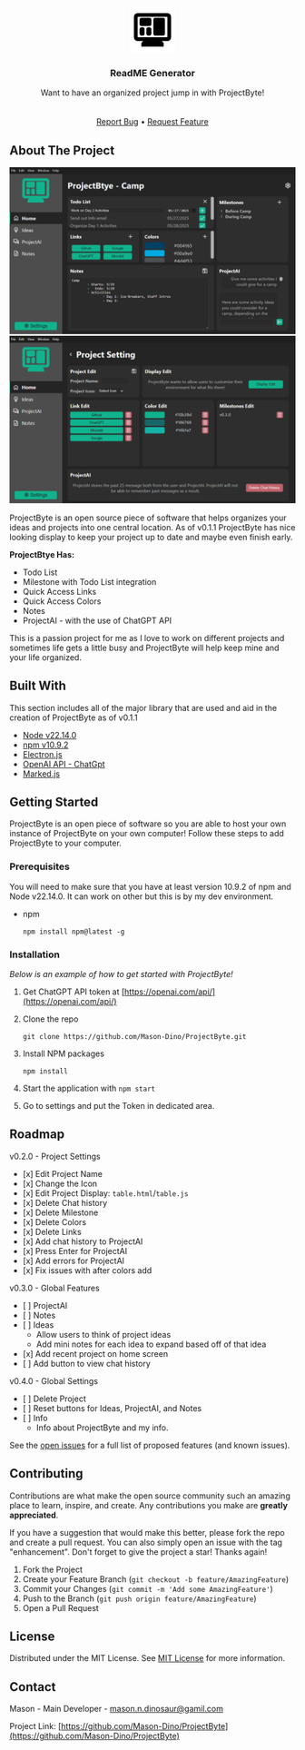 
<br/>
<div align="center">
<a href="https://github.com/Mason-Dino/ProjectByte">
<img src="https://raw.githubusercontent.com/Mason-Dino/ProjectByte/83302900d7b87f34c6b1df1b2715d36fd5fbe748/src/icons/ProjectByte.svg" alt="Logo" width="80" height="80">
</a>
<h3 align="center">ReadME Generator</h3>
<p align="center">
Want to have an organized project jump in with ProjectByte!
<br/>
<br/>
<br/>
<a href="https://github.com/Mason-Dino/ProjectByte/issues/new?labels=bug&template=bug-report---.md">Report Bug</a> •
<a href="https://github.com/Mason-Dino/ProjectByte/issues/new?labels=enhancement&template=feature-request---.md">Request Feature</a>
</p>
</div>

## About The Project

![](https://raw.githubusercontent.com/Mason-Dino/ProjectByte/refs/heads/main/Screenshots/Project-Dashboard.png)
![](https://raw.githubusercontent.com/Mason-Dino/ProjectByte/refs/heads/main/Screenshots/Project-Settings.png)

ProjectByte is an open source piece of software that helps organizes your ideas and projects into one central location. As of v0.1.1 ProjectByte has nice looking display to keep your project up to date and maybe even finish early.

**ProjectBtye Has:**

*   Todo List
*   Milestone with Todo List integration
*   Quick Access Links
*   Quick Access Colors
*   Notes
*   ProjectAI - with the use of ChatGPT API

This is a passion project for me as I love to work on different projects and sometimes life gets a little busy and ProjectByte will help keep mine and your life organized.

## Built With

This section includes all of the major library that are used and aid in the creation of ProjectByte as of v0.1.1

*   [Node v22.14.0](https://nodejs.org/en)
*   [npm v10.9.2](https://www.npmjs.com/)
*   [Electron.js](https://www.electronforge.io/)
*   [OpenAI API - ChatGpt](https://openai.com/api/)
*   [Marked.js](https://marked.js.org/)

## Getting Started

ProjectByte is an open piece of software so you are able to host your own instance of ProjectByte on your own computer! Follow these steps to add ProjectByte to your computer.

### Prerequisites

You will need to make sure that you have at least version 10.9.2 of npm and Node v22.14.0. It can work on other but this is by my dev environment.

*   npm
    
        npm install npm@latest -g
        
    

### Installation

_Below is an example of how to get started with ProjectByte!_

1.  Get ChatGPT API token at [https://openai.com/api/](https://openai.com/api/)
2.  Clone the repo
    
        git clone https://github.com/Mason-Dino/ProjectByte.git
        
    
3.  Install NPM packages
    
        npm install
        
    
4.  Start the application with `npm start`
5.  Go to settings and put the Token in dedicated area.

## Roadmap

v0.2.0 - Project Settings

*    [x] Edit Project Name
*    [x] Change the Icon
*    [x] Edit Project Display: `table.html`/`table.js`
*    [x] Delete Chat history
*    [x] Delete Milestone
*    [x] Delete Colors
*    [x] Delete Links
*    [x] Add chat history to ProjectAI
*    [x] Press Enter for ProjectAI
*    [x] Add errors for ProjectAI
*    [x] Fix issues with after colors add

v0.3.0 - Global Features
*    [ ] ProjectAI
*    [ ] Notes
*    [ ] Ideas
        * Allow users to think of project ideas
        * Add mini notes for each idea to expand based off of that idea
*    [x] Add recent project on home screen
*    [ ] Add button to view chat history

v0.4.0 - Global Settings
*    [ ] Delete Project
*    [ ] Reset buttons for Ideas, ProjectAI, and Notes
*    [ ] Info
        * Info about ProjectByte and my info.

See the [open issues](https://github.com/ShaanCoding/ReadME-Generator/issues) for a full list of proposed features (and known issues).

## Contributing

Contributions are what make the open source community such an amazing place to learn, inspire, and create. Any contributions you make are **greatly appreciated**.

If you have a suggestion that would make this better, please fork the repo and create a pull request. You can also simply open an issue with the tag "enhancement". Don't forget to give the project a star! Thanks again!

1.  Fork the Project
2.  Create your Feature Branch (`git checkout -b feature/AmazingFeature`)
3.  Commit your Changes (`git commit -m 'Add some AmazingFeature'`)
4.  Push to the Branch (`git push origin feature/AmazingFeature`)
5.  Open a Pull Request

## License

Distributed under the MIT License. See [MIT License](https://opensource.org/licenses/MIT) for more information.

## Contact

Mason - Main Developer - [mason.n.dinosaur@gamil.com](mailto:mason.n.dinosaur@gamil.com)

Project Link: [https://github.com/Mason-Dino/ProjectByte](https://github.com/Mason-Dino/ProjectByte)